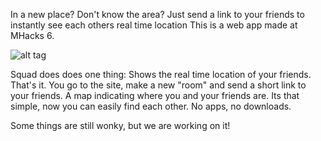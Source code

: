In a new place? Don't know the area? Just send a link to your friends to instantly see each others real time location
This is a web app made at MHacks 6.

![alt tag](http://challengepost-s3-challengepost.netdna-ssl.com/photos/production/software_photos/000/289/947/datas/gallery.jpg)

Squad does does one thing: Shows the real time location of your friends. That's it. You go to the site, make a new "room" and send a short link to your friends. A map indicating where you and your friends are. Its that simple, now you can easily find each other. No apps, no downloads.

Some things are still wonky, but we are working on it!

